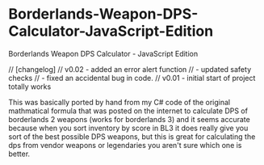 # Borderlands-Weapon-DPS-Calculator-JavaScript-Edition
Borderlands Weapon DPS Calculator - JavaScript Edition

// [changelog]
// v0.02 - added an error alert function
//       - updated safety checks
//       - fixed an accidental bug in code.
// v0.01 - initial start of project totally works

This was basically ported by hand from my C# code of the original mathmatical formula that was posted on the internet to calculate DPS of borderlands 2 weapons (works for borderlands 3) and it seems accurate because when you sort inventory by score in BL3 it does really give you sort of the best possible DPS weapons, but this is great for calculating the dps from vendor weapons or legendaries you aren't sure which one is better.
